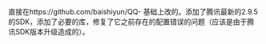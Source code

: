 
直接在https://github.com/baishiyun/QQ- 基础上改的。添加了腾讯最新的2.9.5的SDK，添加了必要的库，修复了它之前存在的配置错误的问题（应该是由于腾讯SDK版本升级造成的）。
